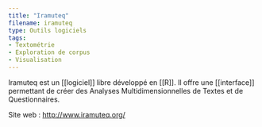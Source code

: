 ```yaml
---
title: "Iramuteq"
filename: iramuteq
type: Outils logiciels
tags:
- Textométrie
- Exploration de corpus
- Visualisation
---
```


Iramuteq est un [[logiciel]] libre développé en [[R]]. Il offre une [[interface]] permettant de créer des Analyses Multidimensionnelles de Textes et de Questionnaires.

Site web : <http://www.iramuteq.org/>


